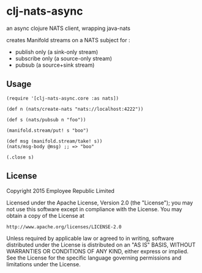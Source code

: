 # clj-nats-async

an async clojure NATS client, wrapping java-nats

creates Manifold streams on a NATS subject for :

- publish only (a sink-only stream)
- subscribe only (a source-only stream)
- pubsub (a source+sink stream)

## Usage

    (require '[clj-nats-async.core :as nats])

    (def n (nats/create-nats "nats://localhost:4222"))

    (def s (nats/pubsub n "foo"))

    (manifold.stream/put! s "boo")

    (def msg (manifold.stream/take! s))
    (nats/msg-body @msg) ;; => "boo"

    (.close s)

## License

Copyright 2015 Employee Republic Limited

Licensed under the Apache License, Version 2.0 (the "License");
you may not use this software except in compliance with the License.
You may obtain a copy of the License at

    http://www.apache.org/licenses/LICENSE-2.0

Unless required by applicable law or agreed to in writing, software
distributed under the License is distributed on an "AS IS" BASIS,
WITHOUT WARRANTIES OR CONDITIONS OF ANY KIND, either express or implied.
See the License for the specific language governing permissions and
limitations under the License.
